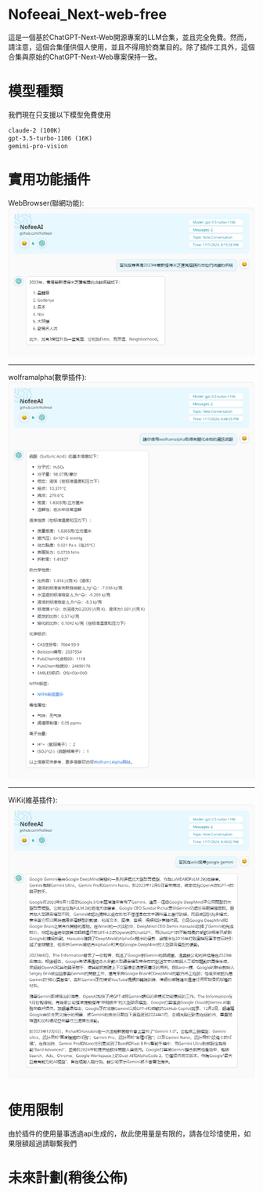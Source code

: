# Nofeeai_Next-web-free
這是一個基於ChatGPT-Next-Web開源專案的LLM合集，並且完全免費。然而，請注意，這個合集僅供個人使用，並且不得用於商業目的。除了插件工具外，這個合集與原始的ChatGPT-Next-Web專案保持一致。



# 模型種類
我們現在只支援以下模型免費使用
```
claude-2 (100K)
gpt-3.5-turbo-1106 (16K)
gemini-pro-vision
```

# 實用功能插件

WebBrowser(聯網功能):
![Nofeeai Image](https://github.com/Nofeeal/Nofeeai_Next-web-free/blob/main/IMG/WEB-GPT.png)
*****
wolframalpha(數學插件):
![Nofeeai wolframalpha](https://github.com/Nofeeal/Nofeeai_Next-web-free/blob/main/IMG/wolframalphaIMG.png)
*****
WiKi(維基插件):
![Nofeeai wi](https://github.com/Nofeeal/Nofeeai_Next-web-free/blob/main/IMG/wiki-img.png)

# 使用限制
由於插件的使用量事透過api生成的，故此使用量是有限的，請各位珍惜使用，如果限額超過請聯繫我們

# 未來計劃(稍後公佈)

